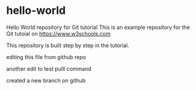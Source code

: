 # hello-world
Hello World repository for Git tutorial
This is an example repository for the Git tutoial on https://www.w3schools.com

This repository is built step by step in the tutorial.

editing this file from github repo

another edit to test pulll command

created a new branch on github
